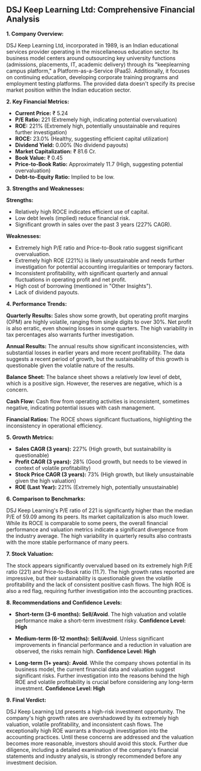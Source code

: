 ## DSJ Keep Learning Ltd: Comprehensive Financial Analysis

**1. Company Overview:**

DSJ Keep Learning Ltd, incorporated in 1989, is an Indian educational services provider operating in the miscellaneous education sector.  Its business model centers around outsourcing key university functions (admissions, placements, IT, academic delivery) through its "keeplearning campus platform," a Platform-as-a-Service (PaaS).  Additionally, it focuses on continuing education, developing corporate training programs and employment testing platforms.  The provided data doesn't specify its precise market position within the Indian education sector.


**2. Key Financial Metrics:**

* **Current Price:** ₹ 5.24
* **P/E Ratio:** 221 (Extremely high, indicating potential overvaluation)
* **ROE:** 221% (Extremely high, potentially unsustainable and requires further investigation)
* **ROCE:** 23.0% (Healthy, suggesting efficient capital utilization)
* **Dividend Yield:** 0.00% (No dividend payouts)
* **Market Capitalization:** ₹ 81.6 Cr.
* **Book Value:** ₹ 0.45
* **Price-to-Book Ratio:**  Approximately 11.7 (High, suggesting potential overvaluation)
* **Debt-to-Equity Ratio:** Implied to be low.


**3. Strengths and Weaknesses:**

**Strengths:**

* Relatively high ROCE indicates efficient use of capital.
* Low debt levels (implied) reduce financial risk.
* Significant growth in sales over the past 3 years (227% CAGR).


**Weaknesses:**

* Extremely high P/E ratio and Price-to-Book ratio suggest significant overvaluation.
* Extremely high ROE (221%) is likely unsustainable and needs further investigation for potential accounting irregularities or temporary factors.
* Inconsistent profitability, with significant quarterly and annual fluctuations in operating profit and net profit.
* High cost of borrowing (mentioned in "Other Insights").
* Lack of dividend payouts.


**4. Performance Trends:**

**Quarterly Results:** Sales show some growth, but operating profit margins (OPM) are highly volatile, ranging from single digits to over 30%.  Net profit is also erratic, even showing losses in some quarters.  The high variability in tax percentages also warrants further investigation.

**Annual Results:**  The annual results show significant inconsistencies, with substantial losses in earlier years and more recent profitability.  The data suggests a recent period of growth, but the sustainability of this growth is questionable given the volatile nature of the results.

**Balance Sheet:** The balance sheet shows a relatively low level of debt, which is a positive sign. However, the reserves are negative, which is a concern.

**Cash Flow:** Cash flow from operating activities is inconsistent, sometimes negative, indicating potential issues with cash management.

**Financial Ratios:** The ROCE shows significant fluctuations, highlighting the inconsistency in operational efficiency.


**5. Growth Metrics:**

* **Sales CAGR (3 years):** 227% (High growth, but sustainability is questionable)
* **Profit CAGR (3 years):** 28% (Good growth, but needs to be viewed in context of volatile profitability)
* **Stock Price CAGR (3 years):** 73% (High growth, but likely unsustainable given the high valuation)
* **ROE (Last Year):** 221% (Extremely high, potentially unsustainable)


**6. Comparison to Benchmarks:**

DSJ Keep Learning's P/E ratio of 221 is significantly higher than the median P/E of 59.09 among its peers.  Its market capitalization is also much lower.  While its ROCE is comparable to some peers, the overall financial performance and valuation metrics indicate a significant divergence from the industry average.  The high variability in quarterly results also contrasts with the more stable performance of many peers.


**7. Stock Valuation:**

The stock appears significantly overvalued based on its extremely high P/E ratio (221) and Price-to-Book ratio (11.7).  The high growth rates reported are impressive, but their sustainability is questionable given the volatile profitability and the lack of consistent positive cash flows.  The high ROE is also a red flag, requiring further investigation into the accounting practices.


**8. Recommendations and Confidence Levels:**

* **Short-term (3-6 months):** **Sell/Avoid**.  The high valuation and volatile performance make a short-term investment risky.  **Confidence Level: High**

* **Medium-term (6-12 months):** **Sell/Avoid**.  Unless significant improvements in financial performance and a reduction in valuation are observed, the risks remain high.  **Confidence Level: High**

* **Long-term (1+ years):** **Avoid**.  While the company shows potential in its business model, the current financial data and valuation suggest significant risks.  Further investigation into the reasons behind the high ROE and volatile profitability is crucial before considering any long-term investment.  **Confidence Level: High**


**9. Final Verdict:**

DSJ Keep Learning Ltd presents a high-risk investment opportunity.  The company's high growth rates are overshadowed by its extremely high valuation, volatile profitability, and inconsistent cash flows.  The exceptionally high ROE warrants a thorough investigation into the accounting practices.  Until these concerns are addressed and the valuation becomes more reasonable, investors should avoid this stock.  Further due diligence, including a detailed examination of the company's financial statements and industry analysis, is strongly recommended before any investment decision.
